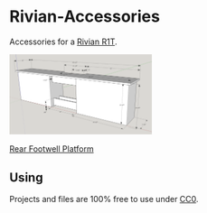 # Rivian-Accessories
Accessories for a [Rivian R1T](https://rivian.com/r1t).

<a href="rear_footwell_platform/README.md"><img src="rear_footwell_platform/images/initial_design.png" width="50%" /></a>

[Rear Footwell Platform](rear_footwell_platform/README.md)

## Using

Projects and files are 100% free to use under [CC0](https://creativecommons.org/public-domain/cc0/).


